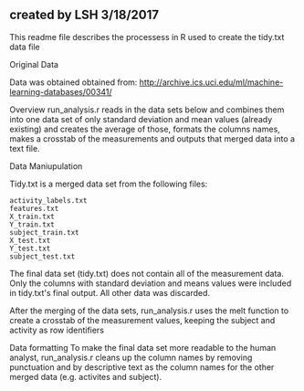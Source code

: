 ## created by LSH 3/18/2017

This readme file describes the processess in R used to create the tidy.txt data file


Original Data

  Data was obtained  obtained from:
  http://archive.ics.uci.edu/ml/machine-learning-databases/00341/

Overview
  run_analysis.r reads in the data sets below and combines them into
  one data set of only standard deviation and mean values (already existing)
  and creates the average of those, formats the columns names, makes a crosstab
  of the measurements and outputs that merged data into a text file.


Data Maniupulation

  Tidy.txt is a merged data set from the following files:

    activity_labels.txt
    features.txt
    X_train.txt
    Y_train.txt
    subject_train.txt
    X_test.txt
    Y_test.txt
    subject_test.txt

  The final data set (tidy.txt) does not contain all of the measurement data.
  Only the columns with standard deviation and means values were included in 
  tidy.txt's final output. All other data was discarded.

  After the merging of the data sets, run_analysis.r uses the melt function to
  create a crosstab of the measurement values, keeping the subject and activity
  as row identifiers

Data formatting
  To make the final data set more readable to the human analyst, run_analysis.r
  cleans up the column names by removing punctuation and by descriptive  text as
  the column names for the other merged data (e.g. activites and subject).

  